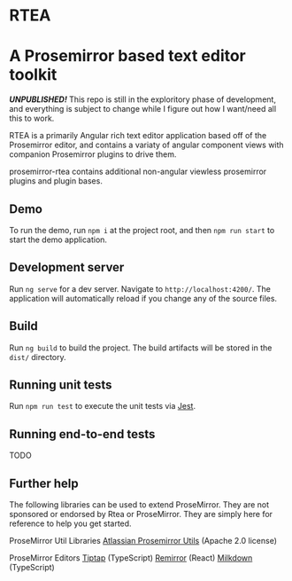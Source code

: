 # RTEA
# A Prosemirror based text editor toolkit

**_UNPUBLISHED!_**
This repo is still in the exploritory phase of development, and everything is subject to change while I figure out how I want/need all this to work.

RTEA is a primarily Angular rich text editor application based off of the Prosemirror editor, and contains a variaty of angular component views with companion Prosemirror plugins to drive them.

prosemirror-rtea contains additional non-angular viewless prosemirror plugins and plugin bases.

## Demo

To run the demo, run `npm i` at the project root, and then `npm run start` to start the demo application.

## Development server

Run `ng serve` for a dev server. Navigate to `http://localhost:4200/`. The application will automatically reload if you change any of the source files.

## Build

Run `ng build` to build the project. The build artifacts will be stored in the `dist/` directory.

## Running unit tests

Run `npm run test` to execute the unit tests via [Jest](https://jestjs.io/).

## Running end-to-end tests

TODO

## Further help

The following libraries can be used to extend ProseMirror. They are not sponsored or endorsed by Rtea or ProseMirror. They are simply here for reference to help you get started.

ProseMirror Util Libraries
[Atlassian Prosemirror Utils](https://github.com/atlassian/prosemirror-utils/tree/master) (Apache 2.0 license)

ProseMirror Editors
[Tiptap](https://tiptap.dev/) (TypeScript)
[Remirror](https://remirror.io/) (React)
[Milkdown](https://milkdown.dev/) (TypeScript)
